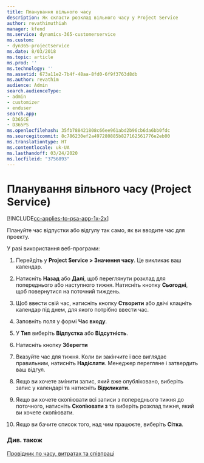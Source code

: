 ```yaml
---
title: Планування вільного часу
description: Як скласти розклад вільного часу у Project Service
author: revathimuthiah
manager: kfend
ms.service: dynamics-365-customerservice
ms.custom:
- dyn365-projectservice
ms.date: 8/03/2018
ms.topic: article
ms.prod: ''
ms.technology: ''
ms.assetid: 673a11e2-7b4f-48aa-8fd0-6f9f3763d8db
ms.author: revathim
audience: Admin
search.audienceType:
- admin
- customizer
- enduser
search.app:
- D365CE
- D365PS
ms.openlocfilehash: 35fb788421808c66ee961abd2b96cb6da6bb0fdc
ms.sourcegitcommit: 8c786230ef2a497280885b827162561776e2eb00
ms.translationtype: HT
ms.contentlocale: uk-UA
ms.lasthandoff: 03/24/2020
ms.locfileid: "3756893"
---
```

# <a name="schedule-time-off-project-service"></a>Планування вільного часу (Project Service)

[!INCLUDE[cc-applies-to-psa-app-1x-2x](../includes/cc-applies-to-psa-app-1x-2x.md)]

Плануйте час відпустки або відгулу так само, як ви вводите час для проекту.  
  
 У разі використання веб-програми:  
  
1.  Перейдіть у **Project Service > Значення часу**. Це викликає ваш календар.  
  
2.  Натисніть **Назад** або **Далі**, щоб переглянути розклад для попереднього або наступного тижня. Натисніть кнопку **Сьогодні**, щоб повернутися на поточний тиждень.  
  
3.  Щоб ввести свій час, натисніть кнопку **Створити** або двічі клацніть календар під днем, для якого потрібно ввести час.  
  
4.  Заповніть поля у формі **Час входу**.  
  
5.  У **Тип** виберіть **Відпустка** або **Відсутність**.  
  
6.  Натисніть кнопку **Зберегти**  
  
7.  Вказуйте час для тижня. Коли ви закінчите і все виглядає правильним, натисніть **Надіслати**. Менеджер перегляне і затвердить ваш відгул.  
  
8.  Якщо ви хочете змінити запис, який вже опубліковано, виберіть запис у календарі та натисніть **Відкликати**.  
  
9. Якщо ви хочете скопіювати всі записи з попереднього тижня до поточного, натисніть **Скопіювати з** та виберіть розклад тижня, який ви хочете скопіювати.  
  
10. Якщо ви бачите список того, над чим працюєте, виберіть **Сітка**.  
  
### <a name="see-also"></a>Див. також  
 [Провідник по часу, витратах та співпраці](../project-service/time-expense-collaboration-guide.md)
